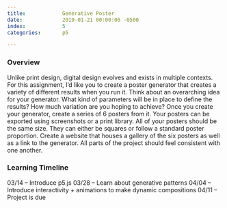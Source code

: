 ```yaml
---
title:            Generative Poster
date:             2019-01-21 00:00:00 -0500
index:            5
categories:       p5

---
```


### Overview
Unlike print design, digital design evolves and exists in multiple contexts.
For this assignment, I&rsquo;d like you to create a poster generator that creates a variety of different results when you run it.
Think about an overarching idea for your generator. What kind of parameters will be in place to define the results? How much variation are you hoping to achieve?
Once you create your generator, create a series of 6 posters from it. Your posters can be exported using screenshots or a print library.
All of your posters should be the same size. They can either be squares or follow a standard poster proportion.
Create a website that houses a gallery of the six posters as well as a link to the generator. All parts of the project should feel consistent with one another.

### Learning Timeline
03/14 – Introduce p5.js
03/28 – Learn about generative patterns
04/04 – Introduce interactivity + animations to make dynamic compositions
04/11 – Project is due
